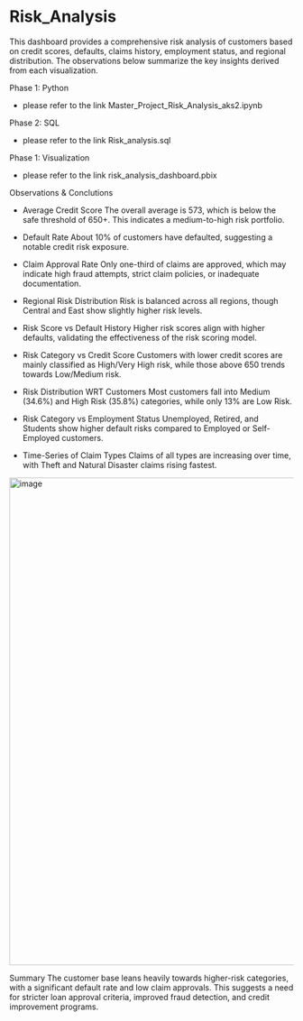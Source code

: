 # Risk_Analysis
This dashboard provides a comprehensive risk analysis of customers based on credit scores, defaults, claims history, employment status, and regional distribution. The observations below summarize the key insights derived from each visualization.

Phase 1: Python
- please refer to the link Master_Project_Risk_Analysis_aks2.ipynb

Phase 2: SQL
- please refer to the link Risk_analysis.sql

Phase 1: Visualization
- please refer to the link risk_analysis_dashboard.pbix

Observations & Conclutions
- Average Credit Score
The overall average is 573, which is below the safe threshold of 650+. This indicates a medium-to-high risk portfolio.

- Default Rate
About 10% of customers have defaulted, suggesting a notable credit risk exposure.

- Claim Approval Rate
Only one-third of claims are approved, which may indicate high fraud attempts, strict claim policies, or inadequate documentation.

- Regional Risk Distribution
Risk is balanced across all regions, though Central and East show slightly higher risk levels.

- Risk Score vs Default History
Higher risk scores align with higher defaults, validating the effectiveness of the risk scoring model.

- Risk Category vs Credit Score
Customers with lower credit scores are mainly classified as High/Very High risk, while those above 650 trends towards Low/Medium risk.

- Risk Distribution WRT Customers
Most customers fall into Medium (34.6%) and High Risk (35.8%) categories, while only 13% are Low Risk.

- Risk Category vs Employment Status
Unemployed, Retired, and Students show higher default risks compared to Employed or Self-Employed customers.

- Time-Series of Claim Types
Claims of all types are increasing over time, with Theft and Natural Disaster claims rising fastest.
<img width="1371" height="865" alt="image" src="https://github.com/user-attachments/assets/620a6cae-e616-4b33-857e-cfc5c461b3b0" />


Summary
The customer base leans heavily towards higher-risk categories, with a significant default rate and low claim approvals. This suggests a need for stricter loan approval criteria, improved fraud detection, and credit improvement programs.
